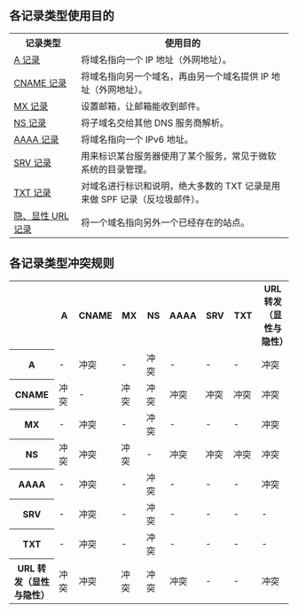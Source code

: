 
## 各记录类型使用目的
<table>
<tr>
<th>记录类型</th>
<th>使用目的</th>
</tr>
<tr>
<td><a href="https://cloud.tencent.com/document/product/302/3449">A 记录</a></td>
<td>将域名指向一个 IP 地址（外网地址）。</td>
</tr>
<tr>
<td><a href="https://cloud.tencent.com/document/product/302/3450">CNAME 记录</a></td>
<td>将域名指向另一个域名，再由另一个域名提供 IP 地址（外网地址）。</td>
</tr>
<tr>
<td><a href="https://cloud.tencent.com/document/product/302/3451">MX 记录</a></td>
<td>设置邮箱，让邮箱能收到邮件。</td>
</tr>
<tr>
<td><a href="https://cloud.tencent.com/document/product/302/3452">NS 记录</a></td>
<td>将子域名交给其他 DNS 服务商解析。</td>
</tr>
<tr>
<td><a href="https://cloud.tencent.com/document/product/302/3453">AAAA 记录</a></td>
<td>将域名指向一个 IPv6 地址。</td>
</tr>
<tr>
<td><a href="https://cloud.tencent.com/document/product/302/12647">SRV 记录</a></td>
<td>用来标识某台服务器使用了某个服务，常见于微软系统的目录管理。</td>
</tr>
<tr>
<td><a href="https://cloud.tencent.com/document/product/302/12648">TXT 记录</a></td>
<td>对域名进行标识和说明，绝大多数的 TXT 记录是用来做 SPF 记录（反垃圾邮件）。</td>
</tr>
</tr>
<tr>
<td><a href="https://cloud.tencent.com/document/product/302/12649">隐、显性 URL 记录</a></td>
<td>将一个域名指向另外一个已经存在的站点。</td>
</tr>
</table>

## 各记录类型冲突规则
<table>
<tr>
<th style="width:100px;height:50px"></th>
<th  style="width:50px;height:50px">A</th>
<th  style="width:50px;height:50px">CNAME</th>
<th  style="width:50px;height:50px">MX</th>
<th  style="width:50px;height:50px">NS</th>
<th  style="width:50px;height:50px">AAAA</th>
<th  style="width:50px;height:50px">SRV</th>
<th  style="width:50px;height:50px">TXT</th>
<th  style="width:110px;height:50px">URL 转发（显性与隐性）</th>
</tr>
<tr>
<th>A</th>
<td>-</td>
<td>冲突</td>
<td>-</td>
<td>冲突</td>
<td>-</td>
<td>-</td>
<td>-</td>
<td>冲突</td>
</tr>
<tr>
<th>CNAME</th>
<td>冲突</td>
<td>-</td>
<td>冲突</td>
<td>冲突</td>
<td>冲突</td>
<td>冲突</td>
<td>冲突</td>
<td>冲突</td>
</tr>
<tr>
<th>MX</th>
<td>-</td>
<td>冲突</td>
<td>-</td>
<td>冲突</td>
<td>-</td>
<td>-</td>
<td>-</td>
<td>冲突</td>
</tr>
<tr>
<th>NS</th>
<td>冲突</td>
<td>冲突</td>
<td>冲突</td>
<td>-</td>
<td>冲突</td>
<td>冲突</td>
<td>冲突</td>
<td>冲突</td>
</tr>
<tr>
<th>AAAA</th>
<td>-</td>
<td>冲突</td>
<td>-</td>
<td>冲突</td>
<td>-</td>
<td>-</td>
<td>-</td>
<td>冲突</td>
</tr>
<tr>
<th>SRV</th>
<td>-</td>
<td>冲突</td>
<td>-</td>
<td>冲突</td>
<td>-</td>
<td>-</td>
<td>-</td>
<td>-</td>
</tr>
<tr>
<th>TXT</th>
<td>-</td>
<td>冲突</td>
<td>-</td>
<td>冲突</td>
<td>-</td>
<td>-</td>
<td>-</td>
<td>-</td>

</tr>
<tr>
<th>URL 转发（显性与隐性）</th>
<td>冲突</td>
<td>冲突</td>
<td>冲突</td>
<td>冲突</td>
<td>冲突</td>
<td>-</td>
<td>-</td>
<td>冲突</td>
</tr>
</table>

